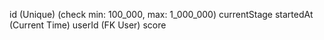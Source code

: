 id (Unique) (check min: 100_000, max: 1_000_000)
currentStage
startedAt (Current Time)
userId (FK User)
score
